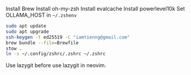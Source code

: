 Install Brew
Install oh-my-zsh
Install evalcache
Install powerlevel10k
Set OLLAMA_HOST in `~/.zshenv`

```sh
sudo apt update
sudo apt upgrade
ssh-keygen -t ed25519 -C "iamtienng@gmail.com"
brew bundle --file=Brewfile
stow .
ln -s ~/.config/zshrc/.zshrc ~/.zshrc
```

Use lazygit before use lazygit in neovim.
